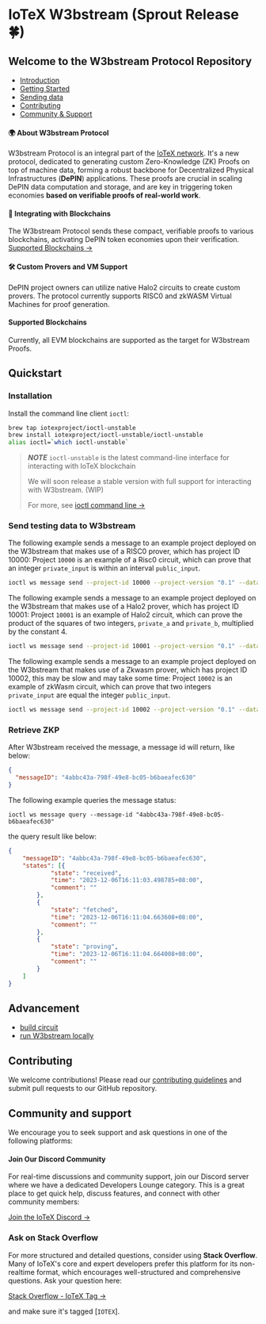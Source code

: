 # IoTeX W3bstream (Sprout Release 🍀)

## Welcome to the W3bstream Protocol Repository

- [Introduction](#-about-w3bstream-protocol)
- [Getting Started](#quickstart)
- [Sending data](#send-testing-data-to-w3bstream)
- [Contributing](#contributing)
- [Community & Support](#community-and-support)


#### 🌍 About W3bstream Protocol

W3bstream Protocol is an integral part of the [IoTeX network](https://iotex.io). It's a new protocol, dedicated to generating custom Zero-Knowledge (ZK) Proofs on top of machine data, forming a robust backbone for Decentralized Physical Infrastructures (**DePIN**) applications. These proofs are crucial in scaling DePIN data computation and storage, and are key in triggering token economies **based on verifiable proofs of real-world work**.

#### 🔗 Integrating with Blockchains

The W3bstream Protocol sends these compact, verifiable proofs to various blockchains, activating DePIN token economies upon their verification. [Supported Blockchains →](#supported_blockchains)

#### 🛠 Custom Provers and VM Support

DePIN project owners can utilize native Halo2 circuits to create custom provers. The protocol currently supports RISC0 and zkWASM Virtual Machines for proof generation.

#### Supported Blockchains

Currently, all EVM blockchains are supported as the target for W3bstream Proofs.

## Quickstart

### Installation

Install the command line client `ioctl`:

```bash
brew tap iotexproject/ioctl-unstable
brew install iotexproject/ioctl-unstable/ioctl-unstable
alias ioctl=`which ioctl-unstable`
```

> **_NOTE_**
> `ioctl-unstable` is the latest command-line interface for interacting with IoTeX blockchain
> 
> We will soon release a stable version with full support for interacting with W3bstream. (WIP)
> 
> For more, see [ioctl command line →](https://docs.iotex.io/the-iotex-stack/wallets/command-line-client)

### Send testing data to W3bstream

The following example sends a message to an example project deployed on the W3bstream that makes use of a RISC0 prover, which has project ID 10000:
Project `10000` is an example of a Risc0 circuit, which can prove that an integer `private_input` is within an interval `public_input`.

```bash
ioctl ws message send --project-id 10000 --project-version "0.1" --data "{\"private_input\":\"14\", \"public_input\":\"3,34\", \"receipt_type\":\"Snark\"}"
```

The following example sends a message to an example project deployed on the W3bstream that makes use of a Halo2 prover, which has project ID 10001:
Project `10001` is an example of Halo2 circuit, which can prove the product of the squares of two integers, `private_a` and `private_b`, multiplied by the constant 4.

```bash
ioctl ws message send --project-id 10001 --project-version "0.1" --data "{\"private_a\": 3, \"private_b\": 4}"
```

The following example sends a message to an example project deployed on the W3bstream that makes use of a Zkwasm prover, which has project ID 10002, this may be slow and may take some time:
Project `10002` is an example of zkWasm circuit, which can prove that two integers `private_input` are equal the integer `public_input`.

```bash
ioctl ws message send --project-id 10002 --project-version "0.1" --data "{\"private_input\": [1, 1] , \"public_input\": [2] }"
```

### Retrieve ZKP

After W3bstream received the message, a message id will return, like below:

```json
{
  "messageID": "4abbc43a-798f-49e8-bc05-b6baeafec630"
}
```

The following example queries the message status:

```shell
ioctl ws message query --message-id "4abbc43a-798f-49e8-bc05-b6baeafec630"
```

the query result like below:

```json
{
	"messageID": "4abbc43a-798f-49e8-bc05-b6baeafec630",
	"states": [{
			"state": "received",
			"time": "2023-12-06T16:11:03.498785+08:00",
			"comment": ""
		},
		{
			"state": "fetched",
			"time": "2023-12-06T16:11:04.663608+08:00",
			"comment": ""
		},
		{
			"state": "proving",
			"time": "2023-12-06T16:11:04.664008+08:00",
			"comment": ""
		}
	]
}
```

## Advancement
- [build circuit](BUILD-CIRCUIT.md)
- [run W3bstream locally](RUN-LOCALLY.md)

## Contributing

We welcome contributions! Please read our [contributing guidelines](CONTRIBUTING.md) and submit pull requests to our GitHub repository.

## Community and support

We encourage you to seek support and ask questions in one of the following platforms:

#### Join Our Discord Community

For real-time discussions and community support, join our Discord server where we have a dedicated
Developers Lounge category. This is a great place to get quick help, discuss features, and connect with other community members:

[Join the IoTeX Discord →](https://iotex.io/devdiscord)

### Ask on Stack Overflow

For more structured and detailed questions, consider using **Stack Overflow**. Many of IoTeX's core and expert developers prefer this platform for its non-realtime format, which encourages well-structured and comprehensive questions. Ask your question here:

[Stack Overflow - IoTeX Tag →](https://stackoverflow.com/questions/tagged/iotex)

and make sure it's tagged [`IOTEX`].
